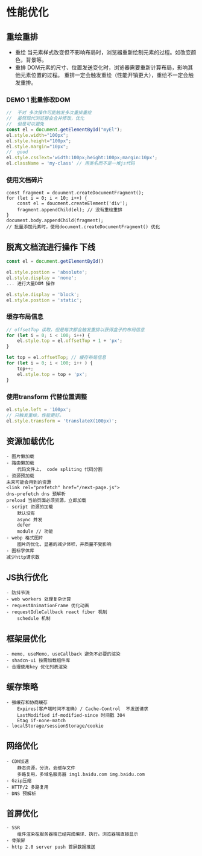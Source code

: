 # 性能优化

## 重绘重排

- 重绘 
    当元素样式改变但不影响布局时，浏览器重新绘制元素的过程。如改变颜色，背景等。
- 重排
    DOM元素的尺寸、位置发送变化时，浏览器需要重新计算布局，影响其他元素位置的过程。
    重排一定会触发重绘（性能开销更大），重绘不一定会触发重排。

### DEMO 1 批量修改DOM
```js
//  不对 多次操作可能触发多次重排重绘
//  虽然现代浏览器会合并修改，优化
//  但是可以避免
const el = document.getElementById("myEl");
el.style.width="100px";
el.style.height="100px";
el.style.margin="10px";
//  good
el.style.cssText='width:100px;height:100px;margin:10px';
el.className = 'my-class' // 用类名而不是一堆js代码
```
### 使用文档碎片
```
const fragment = douument.createDocumentFragment();
for (let i = 0; i < 10; i++) {
    const el = doucment.createElement('div');
    fragment.appendChild(el); // 没有重绘重排
}
document.body.appendChild(fragment);
// 批量添加元素时，使用document.createDocumentFragment() 优化
```

## 脱离文档流进行操作 下线
```js
const el = document.getElementById()

el.style.postion = 'absolute';
el.style.display = 'none';
... 进行大量DOM 操作

el.style.display = 'block';
el.style.postion = 'static';
```


### 缓存布局信息

```js
// offsetTop 读取，但是每次都会触发重排以获得盒子的布局信息
for (let i = 0; i < 100; i++) {
    el.style.top = el.offsetTop + 1 + 'px';
}

let top = el.offsetTop; // 缓存布局信息
for (let i = 0; i < 100; i++ ) {
    top++;
    el.style.top = top + 'px';
}
```

### 使用transform 代替位置调整
```js
el.style.left = '100px';
// 只触发重绘，性能更好。
el.style.transform = 'translateX(100px)';
```

## 资源加载优化
    - 图片懒加载
    - 路由懒加载
        代码文件上， code spliting 代码分割
    - 资源预加载
    未来可能会用到的资源
    <link rel="prefetch" href="/next-page.js">
    dns-prefetch dns 预解析
    preload 当前页面必须资源，立即加载
    - script 资源的加载
        默认没有
        async 并发 
        defer   
        module // 功能
    - webp 格式图片
        图片的优化，显著的减少体积，并质量不受影响
    - 图标字体库
    减少http请求数
## JS执行优化
    - 防抖节流
    - web workers 处理复杂计算
    - requestAnimationFrame 优化动画
    - requestIdleCallback react fiber 机制
        schedule 机制

## 框架层优化
    - memo, useMemo, useCallback 避免不必要的渲染
    - shadcn-ui 按需加载组件库 
    - 合理使用key 优化列表渲染

## 缓存策略
    - 强缓存和协商缓存
        Expires(客户端时间不准确) / Cache-Control  不发送请求
        LastModified if-modified-since 时间戳 304
        Etag if-none-match
    - localStorage/sessionStorage/cookie
## 网络优化
    - CDN加速
        静态资源，分流，会缓存文件
        多路复用，多域名服务器 img1.baidu.com img.baidu.com
    - Gzip压缩
    - HTTP/2 多路复用
    - DNS 预解析

## 首屏优化
    - SSR 
        组件渲染在服务器端已经完成编译、执行。浏览器端直接显示
    - 骨架屏
    - http 2.0 server push 首屏数据推送